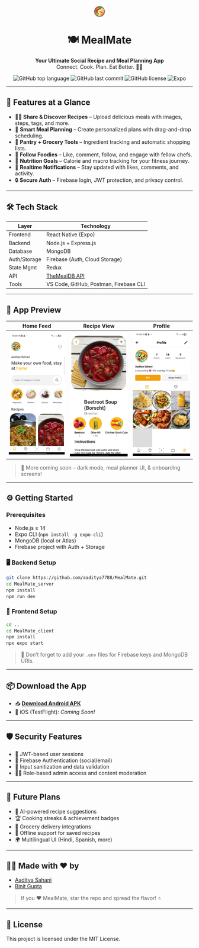 <p align="center">
  <img src="https://raw.githubusercontent.com/aaditya7788/MealMate/main/assets/icon.png" alt="MealMate Banner" width="30 height="30" />
</p>

<h1 align="center">🍽️ MealMate</h1>

<p align="center">
  <strong>Your Ultimate Social Recipe and Meal Planning App</strong><br/>
  Connect. Cook. Plan. Eat Better. 💪🔥
</p>

<p align="center">
  <img alt="GitHub top language" src="https://img.shields.io/github/languages/top/aaditya7788/MealMate?color=orange">
  <img alt="GitHub last commit" src="https://img.shields.io/github/last-commit/aaditya7788/MealMate?color=green">
  <img alt="GitHub license" src="https://img.shields.io/github/license/aaditya7788/MealMate">
  <img alt="Expo" src="https://img.shields.io/badge/built%20with-Expo-blue">
</p>

---

## 📱 Features at a Glance

- 🧑‍🍳 **Share & Discover Recipes** – Upload delicious meals with images, steps, tags, and more.
- 🧠 **Smart Meal Planning** – Create personalized plans with drag-and-drop scheduling.
- 🍱 **Pantry + Grocery Tools** – Ingredient tracking and automatic shopping lists.
- 🤝 **Follow Foodies** – Like, comment, follow, and engage with fellow chefs.
- 🧾 **Nutrition Goals** – Calorie and macro tracking for your fitness journey.
- 📲 **Realtime Notifications** – Stay updated with likes, comments, and activity.
- 🔒 **Secure Auth** – Firebase login, JWT protection, and privacy control.

---

## 🛠️ Tech Stack

| Layer          | Technology                        |
|----------------|------------------------------------|
| Frontend       | React Native (Expo)               |
| Backend        | Node.js + Express.js              |
| Database       | MongoDB                           |
| Auth/Storage   | Firebase (Auth, Cloud Storage)    |
| State Mgmt     | Redux                             |
| API            | [TheMealDB API](https://www.themealdb.com/api.php) |
| Tools          | VS Code, GitHub, Postman, Firebase CLI |

---

## 🧩 App Preview

| Home Feed | Recipe View | Profile |
|-----------|-------------|---------|
| ![Home](https://raw.githubusercontent.com/aaditya7788/MealMate/main/screenshots/homescreen.jpg) | ![Recipe](https://raw.githubusercontent.com/aaditya7788/MealMate/main/screenshots/recipe.jpg) | ![Profile](https://raw.githubusercontent.com/aaditya7788/MealMate/main/screenshots/profile.jpg) |

> 🌟 More coming soon – dark mode, meal planner UI, & onboarding screens!

---

## ⚙️ Getting Started

### Prerequisites

- Node.js ≥ 14
- Expo CLI (`npm install -g expo-cli`)
- MongoDB (local or Atlas)
- Firebase project with Auth + Storage

### 🖥️ Backend Setup

```bash
git clone https://github.com/aaditya7788/MealMate.git
cd MealMate_server
npm install
npm run dev
```

### 📱 Frontend Setup

```bash
cd ..
cd MealMate_client
npm install
npx expo start
```

> 🔑 Don’t forget to add your `.env` files for Firebase keys and MongoDB URIs.

---

## 📦 Download the App

- 📥 **[Download Android APK](https://tinyurl.com/3skxk72b)**
- 🍏 iOS (TestFlight): *Coming Soon!*

---

## 🛡️ Security Features

- 🔐 JWT-based user sessions
- 🔑 Firebase Authentication (social/email)
- 🧼 Input sanitization and data validation
- 🕵️‍♂️ Role-based admin access and content moderation

---

## 🔮 Future Plans

- 🧬 AI-powered recipe suggestions
- 🏆 Cooking streaks & achievement badges
- 🛒 Grocery delivery integrations
- 📶 Offline support for saved recipes
- 🌍 Multilingual UI (Hindi, Spanish, more)

---

## 👨‍💻 Made with ❤️ by

- [Aaditya Sahani](https://github.com/aaditya7788)
- [Binit Gupta](https://github.com/yourpartnergithub)

> If you ❤️ MealMate, star the repo and spread the flavor! ⭐

---

## 📄 License

This project is licensed under the MIT License.
